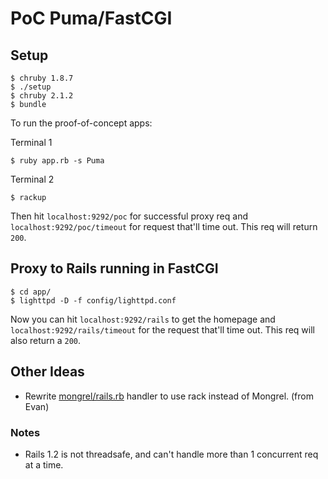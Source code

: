 # PoC Puma/FastCGI

## Setup

```
$ chruby 1.8.7
$ ./setup
$ chruby 2.1.2
$ bundle
```

To run the proof-of-concept apps:

Terminal 1
```
$ ruby app.rb -s Puma
```
Terminal 2
```
$ rackup
```

Then hit `localhost:9292/poc` for successful proxy req and
`localhost:9292/poc/timeout` for request that'll time out.
This req will return `200`.

## Proxy to Rails running in FastCGI

```
$ cd app/
$ lighttpd -D -f config/lighttpd.conf
```

Now you can hit `localhost:9292/rails` to get the homepage and
`localhost:9292/rails/timeout` for the request that'll time out.
This req will also return a `200`.

## Other Ideas

* Rewrite [mongrel/rails.rb](https://github.com/mongrel/mongrel/blob/master/lib/mongrel/rails.rb)
  handler to use rack instead of Mongrel. (from Evan)

### Notes

* Rails 1.2 is not threadsafe, and can't handle more than 1 concurrent req
  at a time.

